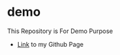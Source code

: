 # demo
This Repository is For Demo Purpose

* [Link](https://github.com/haziq-bangash) to my Github Page
